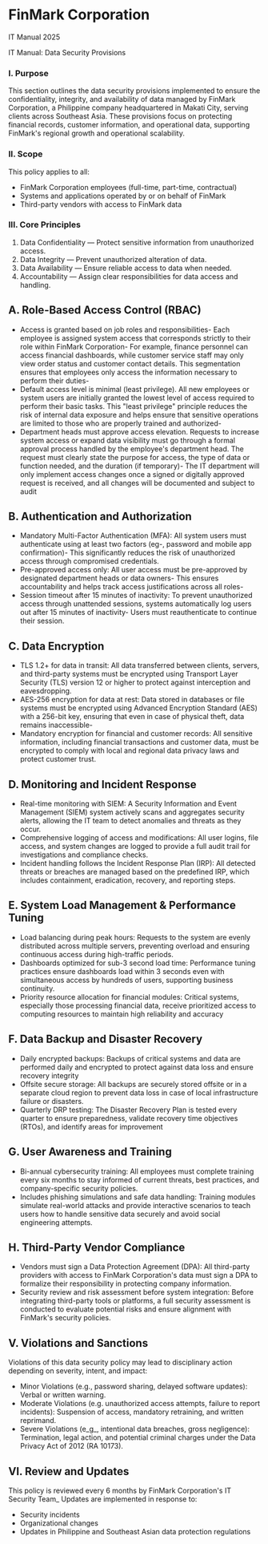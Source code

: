 # FinMark Corporation

IT Manual 2025

IT Manual: Data Security Provisions

### I. Purpose

This section outlines the data security provisions implemented to ensure the confidentiality,
integrity, and availability of data managed by FinMark Corporation, a Philippine company
headquartered in Makati City, serving clients across Southeast Asia. These provisions focus
on protecting financial records, customer information, and operational data, supporting
FinMark's regional growth and operational scalability.

### II. Scope

This policy applies to all:

- FinMark Corporation employees (full-time, part-time, contractual)
- Systems and applications operated by or on behalf of FinMark
- Third-party vendors with access to FinMark data

### III. Core Principles

1. Data Confidentiality — Protect sensitive information from unauthorized access.
2. Data Integrity — Prevent unauthorized alteration of data.
3. Data Availability — Ensure reliable access to data when needed.
4. Accountability — Assign clear responsibilities for data access and handling.

## A. Role-Based Access Control (RBAC)

- Access is granted based on job roles and responsibilities- Each employee is assigned
  system access that corresponds strictly to their role within FinMark Corporation- For
  example, finance personnel can access financial dashboards, while customer service staff
  may only view order status and customer contact details. This segmentation ensures that
  employees only access the information necessary to perform their duties-
- Default access level is minimal (least privilege). All new employees or system users are
  initially granted the lowest level of access required to perform their basic tasks. This "least
  privilege" principle reduces the risk of internal data exposure and helps ensure that
  sensitive operations are limited to those who are properly trained and authorized-
- Department heads must approve access elevation. Requests to increase system access
  or expand data visibility must go through a formal approval process handled by the
  employee's department head. The request must clearly state the purpose for access, the
  type of data or function needed, and the duration (if temporary)- The IT department will
  only implement access changes once a signed or digitally approved request is received,
  and all changes will be documented and subject to audit

## B. Authentication and Authorization
- Mandatory Multi-Factor Authentication (MFA): All system users must authenticate using at
least two factors (eg-, password and mobile app confirmation)- This significantly reduces
the risk of unauthorized access through compromised credentials.
- Pre-approved access only: All user access must be pre-approved by designated
department heads or data owners- This ensures accountability and helps track access
justifications across all roles-
- Session timeout after 15 minutes of inactivity: To prevent unauthorized access through
unattended sessions, systems automatically log users out after 15 minutes of inactivity-
Users must reauthenticate to continue their session.


## C. Data Encryption
- TLS 1.2+ for data in transit: All data transferred between clients, servers, and third-party
systems must be encrypted using Transport Layer Security (TLS) version 12 or higher to
protect against interception and eavesdropping.
- AES-256 encryption for data at rest: Data stored in databases or file systems must be
encrypted using Advanced Encryption Standard (AES) with a 256-bit key, ensuring that
even in case of physical theft, data remains inaccessible-
- Mandatory encryption for financial and customer records: All sensitive information,
including financial transactions and customer data, must be encrypted to comply with
local and regional data privacy laws and protect customer trust.


## D. Monitoring and Incident Response
- Real-time monitoring with SIEM: A Security Information and Event Management (SIEM)
system actively scans and aggregates security alerts, allowing the IT team to detect
anomalies and threats as they occur.
- Comprehensive logging of access and modifications: All user logins, file access, and
system changes are logged to provide a full audit trail for investigations and compliance
checks.
- Incident handling follows the Incident Response Plan (IRP): All detected threats or
breaches are managed based on the predefined IRP, which includes containment,
eradication, recovery, and reporting steps.


## E. System Load Management & Performance Tuning
- Load balancing during peak hours: Requests to the system are evenly distributed across
multiple servers, preventing overload and ensuring continuous access during high-traffic
periods.
- Dashboards optimized for sub-3 second load time: Performance tuning practices ensure
dashboards load within 3 seconds even with simultaneous access by hundreds of users,
supporting business continuity.
- Priority resource allocation for financial modules: Critical systems, especially those
processing financial data, receive prioritized access to computing resources to maintain
high reliability and accuracy


## F. Data Backup and Disaster Recovery
- Daily encrypted backups: Backups of critical systems and data are performed daily and
encrypted to protect against data loss and ensure recovery integrity
- Offsite secure storage: All backups are securely stored offsite or in a separate cloud
region to prevent data loss in case of local infrastructure failure or disasters.
- Quarterly DRP testing: The Disaster Recovery Plan is tested every quarter to ensure
preparedness, validate recovery time objectives (RTOs), and identify areas for
improvement


## G. User Awareness and Training
- Bi-annual cybersecurity training: All employees must complete training every six months
to stay informed of current threats, best practices, and company-specific security policies.
- Includes phishing simulations and safe data handling: Training modules simulate
real-world attacks and provide interactive scenarios to teach users how to handle
sensitive data securely and avoid social engineering attempts.

## H. Third-Party Vendor Compliance
- Vendors must sign a Data Protection Agreement (DPA): All third-party providers with
access to FinMark Corporation's data must sign a DPA to formalize their responsibility in
protecting company information.
- Security review and risk assessment before system integration: Before integrating
third-party tools or platforms, a full security assessment is conducted to evaluate potential
risks and ensure alignment with FinMark's security policies.


## V. Violations and Sanctions

Violations of this data security policy may lead to disciplinary action depending on severity, intent,
and impact:

  - Minor Violations (e.g., password sharing, delayed software updates): Verbal or written
  warning.
  - Moderate Violations (e.g. unauthorized access attempts, failure to report incidents):
  Suspension of access, mandatory retraining, and written reprimand.
  - Severe Violations (e_g_, intentional data breaches, gross negligence): Termination, legal
  action, and potential criminal charges under the Data Privacy Act of 2012 (RA 10173).

## VI. Review and Updates
This policy is reviewed every 6 months by FinMark Corporation's IT Security Team_ Updates are
implemented in response to:
  - Security incidents
  - Organizational changes
  - Updates in Philippine and Southeast Asian data protection regulations
